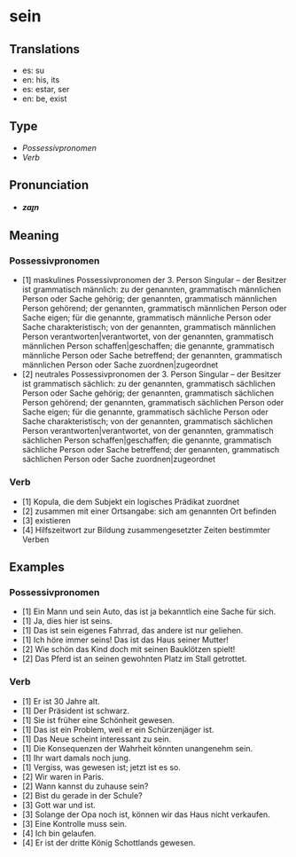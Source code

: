 # sein
## Translations
- es: su
- en: his, its
- es: estar, ser
- en: be, exist
## Type
- _Possessivpronomen_
- _Verb_
## Pronunciation
- **_zaɪ̯n_**
## Meaning
### Possessivpronomen
- [1] maskulines Possessivpronomen der 3. Person Singular – der Besitzer ist grammatisch männlich: zu der genannten, grammatisch männlichen Person oder Sache gehörig; der genannten, grammatisch männlichen Person gehörend; der genannten, grammatisch männlichen Person oder Sache eigen; für die genannte, grammatisch männliche Person oder Sache charakteristisch; von der genannten, grammatisch männlichen Person verantworten|verantwortet, von der genannten, grammatisch männlichen Person schaffen|geschaffen; die genannte, grammatisch männliche Person oder Sache betreffend; der genannten, grammatisch männlichen Person oder Sache zuordnen|zugeordnet
- [2] neutrales Possessivpronomen der 3. Person Singular – der Besitzer ist grammatisch sächlich: zu der genannten, grammatisch sächlichen Person oder Sache gehörig; der genannten, grammatisch sächlichen Person gehörend; der genannten, grammatisch sächlichen Person oder Sache eigen; für die genannte, grammatisch sächliche Person oder Sache charakteristisch; von der genannten, grammatisch sächlichen Person verantworten|verantwortet, von der genannten, grammatisch sächlichen Person schaffen|geschaffen; die genannte, grammatisch sächliche Person oder Sache betreffend; der genannten, grammatisch sächlichen Person oder Sache zuordnen|zugeordnet
### Verb
- [1] Kopula, die dem Subjekt ein logisches Prädikat zuordnet
- [2] zusammen mit einer Ortsangabe: sich am genannten Ort befinden
- [3] existieren
- [4] Hilfszeitwort zur Bildung zusammengesetzter Zeiten bestimmter Verben
## Examples
### Possessivpronomen
- [1] Ein Mann und sein Auto, das ist ja bekanntlich eine Sache für sich.
- [1] Ja, dies hier ist seins.
- [1] Das ist sein eigenes Fahrrad, das andere ist nur geliehen.
- [1] Ich höre immer seins! Das ist das Haus seiner Mutter!
- [2] Wie schön das Kind doch mit seinen Bauklötzen spielt!
- [2] Das Pferd ist an seinen gewohnten Platz im Stall getrottet.
### Verb
- [1] Er ist 30 Jahre alt.
- [1] Der Präsident ist schwarz.
- [1] Sie ist früher eine Schönheit gewesen.
- [1] Das ist ein Problem, weil er ein Schürzenjäger ist.
- [1] Das Neue scheint interessant zu sein.
- [1] Die Konsequenzen der Wahrheit könnten unangenehm sein.
- [1] Ihr wart damals noch jung.
- [1] Vergiss, was gewesen ist; jetzt ist es so.
- [2] Wir waren in Paris.
- [2] Wann kannst du zuhause sein?
- [2] Bist du gerade in der Schule?
- [3] Gott war und ist.
- [3] Solange der Opa noch ist, können wir das Haus nicht verkaufen.
- [3] Eine Kontrolle muss sein.
- [4] Ich bin gelaufen.
- [4] Er ist der dritte König Schottlands gewesen.

